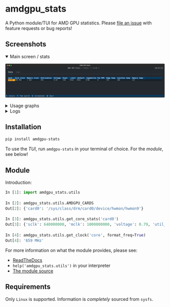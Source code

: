 # amdgpu_stats

A Python module/TUI for AMD GPU statistics. Please [file an issue](https://github.com/joshlay/amdgpu_stats/issues)
with feature requests or bug reports!

## Screenshots

<details open>
  <summary>Main screen / stats</summary>

  ![Screenshot of the main stats table](https://raw.githubusercontent.com/joshlay/amdgpu_stats/master/screens/main.svg "Main screen")
</details>
<details>
  <summary>Usage graphs</summary>

  ![Screenshot of the 'graphing' scroll bars](https://raw.githubusercontent.com/joshlay/amdgpu_stats/master/screens/graphs.svg "Graphs")  
</details>
<details>
  <summary>Logs</summary>

  ![Screenshot of the 'Logs' tab pane](https://raw.githubusercontent.com/joshlay/amdgpu_stats/master/screens/logs.svg "Logs")
</details>

## Installation

```bash
pip install amdgpu-stats
```

To use the _TUI_, run `amdgpu-stats` in your terminal of choice. For the _module_,
see below!

## Module

Introduction:

```python
In [1]: import amdgpu_stats.utils

In [2]: amdgpu_stats.utils.AMDGPU_CARDS
Out[2]: {'card0': '/sys/class/drm/card0/device/hwmon/hwmon9'}

In [3]: amdgpu_stats.utils.get_core_stats('card0')
Out[3]: {'sclk': 640000000, 'mclk': 1000000000, 'voltage': 0.79, 'util_pct': 65}

In [4]: amdgpu_stats.utils.get_clock('core', format_freq=True)
Out[4]: '659 MHz' 
```

For more information on what the module provides, please see:

- [ReadTheDocs](https://amdgpu-stats.readthedocs.io/en/latest/)
- `help('amdgpu_stats.utils')` in your interpreter
- [The module source](https://github.com/joshlay/amdgpu_stats/blob/master/src/amdgpu_stats/utils.py)

## Requirements

Only `Linux` is supported. Information is _completely_ sourced from `sysfs`.
